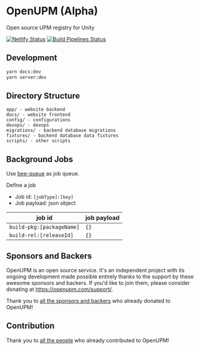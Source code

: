 # OpenUPM (Alpha)

Open source UPM registry for Unity

[![Netlify Status](https://api.netlify.com/api/v1/badges/5d66cc09-9f99-4b71-936a-317ee6a7b5d3/deploy-status)](https://app.netlify.com/sites/openupm/deploys)
[![Build Pipelines Status](https://dev.azure.com/openupm/openupm/_apis/build/status/openupm.openupm-pipelines?branchName=master)](https://dev.azure.com/openupm/openupm/_build/latest?definitionId=1&branchName=master)

## Development

```bash
yarn docs:dev
yarn server:dev
```

## Directory Structure

```
app/ - website backend
docs/ - website frontend
config/ - configurations
devops/ - devops
migrations/ - backend database migrations
fixtures/ - backend database data fixtures
scripts/ - other scripts
```

## Background Jobs

Use [bee-queue](https://github.com/bee-queue/bee-queue) as job queue.

Define a job

- Job id: `[jobType]:[key]`
- Job payload: json object

| job id                    | job payload |
| ------------------------- | ----------- |
| `build-pkg:[packageName]` | `{}`        |
| `build-rel:[releaseId]`   | `{}`        |


## Sponsors and Backers

OpenUPM is an open source service. It's an independent project with its ongoing development made possible entirely thanks to the support by these awesome sponsors and backers. If you'd like to join them, please consider donating at https://openupm.com/support/.

Thank you to [all the sponsors and backers](./BACKERS.md) who already donated to OpenUPM!

## Contribution

Thank you to [all the people](https://github.com/openupm/openupm/graphs/contributors) who already contributed to OpenUPM!
